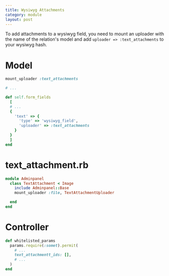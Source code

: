 ```yaml
---
title: Wysiwyg Attachments
category: module
layout: post
---
```


To add attachments to a wysiwyg field, you need to mount an uploader with the
name of the relation's model and add `uploader => :text_attachments` to your
wysiwyg hash.

# Model
```ruby
mount_uploader :text_attachments

# ...

def self.form_fields
  [
  # ...
  {
    'text' => {
      'type' => 'wysiwyg_field',
      'uploader' => :text_attachments
    }
  }
  ]
end
```

# text_attachment.rb

```ruby
module Adminpanel
  class TextAttachment < Image
    include Adminpanel::Base
    mount_uploader :file, TextAttachmentUploader

  end
end
```

# Controller

```ruby
def whitelisted_params
  params.require(:somet).permit(
    # ...
    text_attachmentt_ids: [],
    # ...
  )
end
```
